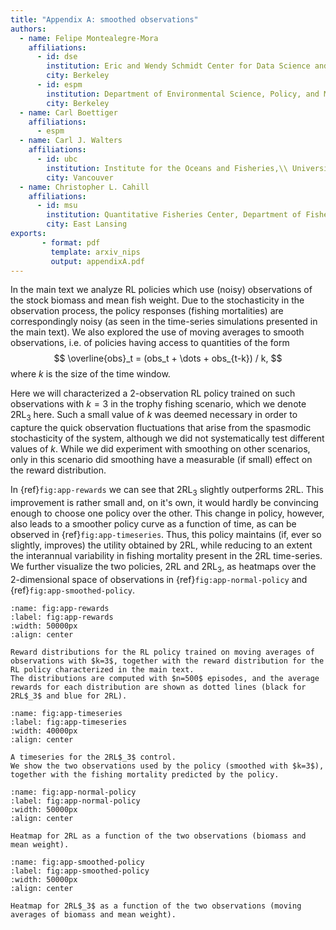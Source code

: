 ```yaml
---
title: "Appendix A: smoothed observations"
authors:
  - name: Felipe Montealegre-Mora
    affiliations: 
      - id: dse
        institution: Eric and Wendy Schmidt Center for Data Science and Environment\\ University of California,  Berkeley
        city: Berkeley
      - id: espm
        institution: Department of Environmental Science, Policy, and Management\\ University of California,  Berkeley
        city: Berkeley
  - name: Carl Boettiger
    affiliations:
      - espm
  - name: Carl J. Walters
    affiliations:
      - id: ubc
        institution: Institute for the Oceans and Fisheries,\\ University of British Columbia, 
        city: Vancouver
  - name: Christopher L. Cahill
    affiliations:
      - id: msu
        institution: Quantitative Fisheries Center, Department of Fisheries and Wildlife,\\ Michigan State University, 
        city: East Lansing
exports:
       - format: pdf
         template: arxiv_nips
         output: appendixA.pdf
---
```


In the main text we analyze RL policies which use (noisy) observations of the stock biomass and mean fish weight.
Due to the stochasticity in the observation process, the policy responses (fishing mortalities) are correspondingly noisy (as seen in the time-series simulations presented in the main text).
We also explored the use of moving averages to smooth observations, i.e. of policies having access to quantities of the form
$$
  \overline{obs}_t = (obs_t + \dots + obs_{t-k}) / k,
$$
where $k$ is the size of the time window.

Here we will characterized a 2-observation RL policy trained on such observations with $k=3$ in the trophy fishing scenario, which we denote 2RL$_3$ here.
Such a small value of $k$ was deemed necessary in order to capture the quick observation fluctuations that arise from the spasmodic stochasticity of the system, although we did not systematically test different values of $k$.
While we did experiment with smoothing on other scenarios, only in this scenario did smoothing have a measurable (if small) effect on the reward distribution.

In {ref}`fig:app-rewards` we can see that 2RL$_3$ slightly outperforms 2RL.
This improvement is rather small and, on it's own, it would hardly be convincing enough to choose one policy over the other.
This change in policy, however, also leads to a smoother policy curve as a function of time, as can be observed in {ref}`fig:app-timeseries`.
Thus, this policy maintains (if, ever so slightly, improves) the utility obtained by 2RL, while reducing to an extent the interannual variability in fishing mortality present in the 2RL time-series.
We further visualize the two policies, 2RL and 2RL$_3$, as heatmaps over the 2-dimensional space of observations in {ref}`fig:app-normal-policy` and {ref}`fig:app-smoothed-policy`.

```{figure} figures/appendix/rewards.png
:name: fig:app-rewards
:label: fig:app-rewards
:width: 50000px
:align: center

Reward distributions for the RL policy trained on moving averages of observations with $k=3$, together with the reward distribution for the RL policy characterized in the main text.
The distributions are computed with $n=500$ episodes, and the average rewards for each distribution are shown as dotted lines (black for 2RL$_3$ and blue for 2RL).
```

```{figure} figures/appendix/time-series.png
:name: fig:app-timeseries
:label: fig:app-timeseries
:width: 40000px
:align: center

A timeseries for the 2RL$_3$ control. 
We show the two observations used by the policy (smoothed with $k=3$), together with the fishing mortality predicted by the policy.
```

```{figure} figures/appendix/normal-policy.png
:name: fig:app-normal-policy
:label: fig:app-normal-policy
:width: 50000px
:align: center

Heatmap for 2RL as a function of the two observations (biomass and mean weight).
```

```{figure} figures/appendix/smoothed-policy.png
:name: fig:app-smoothed-policy
:label: fig:app-smoothed-policy
:width: 50000px
:align: center

Heatmap for 2RL$_3$ as a function of the two observations (moving averages of biomass and mean weight).
```
